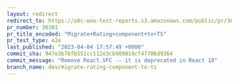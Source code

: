 ```yaml
---
layout: redirect
redirect_to: https://a8c-woo-test-reports.s3.amazonaws.com/public/pr/36301/e2e/index.html
pr_number: 36301
pr_title_encoded: "Migrate+Rating+component+to+TS"
pr_test_type: e2e
last_published: "2023-04-04 17:57:49 +0000"
commit_sha: 947e3b76fb551cc112e3cb909019cf47706d9364
commit_message: "Remove React.VFC -- it is deprecated in React 18"
branch_name: dev/migrate-rating-component-to-ts
---
```

